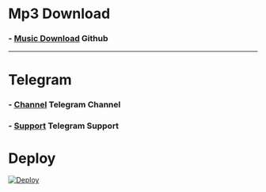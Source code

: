 # Mp3 Download

### - [Music Download](https://github.com/MehmetAtes21/Song) Github 

------------------------

# Telegram 
### - [Channel](https://t.me/StarBotKanal) Telegram Channel
### - [Support](https://t.me/BotDestekTR) Telegram Support



# Deploy
<a href="https://heroku.com/deploy?template=https://github.com/MehmetAtes21/song">
  <img src="https://www.herokucdn.com/deploy/button.svg" alt="Deploy">
</a>
